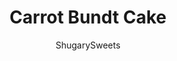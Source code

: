 ---
layout: ../../layouts/MarkdownPostLayout.astro
title: Carrot Bundt Cake
author: ShugarySweets
pubDate: 2018-11-24
description: "This is not your ordinary carrot cake recipe. Carrot Bundt Cake is wrapped around a cheesecake filling and covered with cream cheese frosting. It makes an impressive centerpiece for any dessert table!"
image_url: https://www.shugarysweets.com/wp-content/uploads/2019/02/carrot-bundt-cake-facebook.jpg
tags: ["Cake","American"]
calories: 538
protein: 6
carbohydrates: 61
fats: 31
fiber: 2
ingredients: ["2 cups granulated sugar","1 ½ cup vegetable oil","2 teaspoon vanilla extract","4 large eggs","2 ¼ cups all-purpose flour","1 ½ teaspoon baking soda","1 teaspoon baking powder","½ teaspoon kosher salt","¼ teaspoon ginger","¼ teaspoon ground cloves","½ teaspoon nutmeg","2 teaspoons ground cinnamon","3 cups grated carrots, or finely shredded","1 cup chopped pecans","1 package (8 ounce) cream cheese, softened","1/3 cup granulated sugar","1 teaspoon vanilla extract","1 large egg","4 ounce cream cheese, softened","3 Tablespoon milk","2 cups powdered sugar","1/4 cup Chopped Pecans"]
serves: 16
time: "1 hour 15 minutes"
prepTime: "15 minutes"
instructions: ["Preheat oven to 350 degree F. Spray a 12 cup bundt pan generously with baking spray. Set aside.","In a large bowl, combined all the ingredients for the cake, mixing until well combined. Batter will be very thick! Set aside.","For the filling, beat cream cheese with sugar, vanilla and egg until smooth and creamy. Set aside.","To assemble, fill bottom of sprayed bundt pan with about 3/4 of the batter. Spoon the cream cheese into the pan, being careful not to let it touch the sides of the pan. Spoon the remaining batter over the cream cheese layer. It's okay if it doesn't cover completely.","Bake cake in a preheated oven for 60-65 minutes. Cake will be browned and will pull away from the pan when done. Remove from oven and cool for 5-10 minutes before inverting onto a wire rack. Cool completely before frosting.","For the frosting, beat cream cheese, milk and powdered sugar together until smooth and creamy. Pour frosting into a large ziploc bag and snip off the corner. Pipe onto cake, generously. Sprinkle immediately with chopped pecans. ENJOY!"]
nutrition: ["538 calories","61 grams carbohydrates","67 milligrams cholesterol","31 grams fat","2 grams fiber","6 grams protein","4 grams saturated fat","260 milligrams sodium","44 grams sugar","1 grams trans fat","25 grams unsaturated fat"]
---